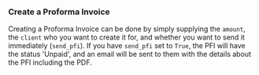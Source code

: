 ### Create a Proforma Invoice

Creating a Proforma Invoice can be done by simply supplying the `amount`, the `client` who you want to create it for, 
and whether you want to send it immediately (`send_pfi`). If you have `send_pfi` set to `True`, the PFI will have the 
status 'Unpaid', and an email will be sent to them with the details about the PFI including the PDF.
